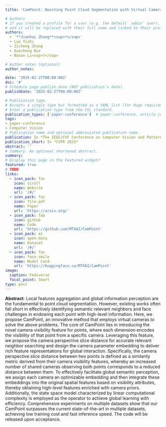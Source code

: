 ```yaml
---
title: 'CamPoint: Boosting Point Cloud Segmentation with Virtual Camera'

# Authors
# If you created a profile for a user (e.g. the default `admin` user), write the username (folder name) here
# and it will be replaced with their full name and linked to their profile.
authors:
  - '**Jianhui Zhang**<sup>*</sup>'
  - Luo Yizhi
  - Zicheng Zhang
  - Xuecheng Nie
  - Bonan Li<sup>†</sup>

# Author notes (optional)
author_notes:

date: '2025-02-27T08:00:00Z'
doi: '#'
# Schedule page publish date (NOT publication's date).
publishDate: '2025-02-27T08:00:00Z'

# Publication type.
# Accepts a single type but formatted as a YAML list (for Hugo requirements).
# Enter a publication type from the CSL standard.
publication_types: ['paper-conference']  # paper-conference, article-journal, preprint
tags:
- paper-conference
- Computer Vision
# Publication name and optional abbreviated publication name.
publication: In *The IEEE/CVF Conference on Computer Vision and Pattern Recognition 2025*
publication_short: In *CVPR 2025*
abstract: ''
# Summary. An optional shortened abstract.
summary: 
# Display this page in the Featured widget?
featured: true
# TODO
links:
  - icon_pack: fas
    icon: scroll
    name: Website
    url: '/#/'
  - icon_pack: fas
    icon: file-pdf
    name: Paper
    url: 'https://arxiv.org/'
  - icon_pack: fab
    icon: github
    name: Code
    url: 'https://github.com/MTXAI/CamPoint'
  - icon_pack: ai
    icon: open-data
    name: Dataset
    url: '/#/'
  - icon_pack: fas
    icon: face-smile
    name: Model Card
    url: 'https://huggingface.co/MTXAI/CamPoint'
image:
  caption: Fediverse
  focal_point: Smart
type: post
---
```


**Abstract**: Local features aggregation and global information perception are the fundamental to point cloud segmentation. However, existing works often fall short in effectively identifying semantic relevant neighbors and face challenges in endowing each point with high-level information. Here, we propose CamPoint, an innovative method that employs virtual cameras to solve the above problems. The core of CamPoint lies in introducing the novel camera visibility feature for points, where each dimension encodes the visibility of that point from a specific camera. Leveraging this feature, we propose the camera perspective slice distance for accurate relevant neighbor searching and design the camera parameter embedding to deliver rich feature representations for global interaction. Specifically, the camera perspective slice distance between two points is defined as a similarity metric derived from their camera visibility features, whereby an increased number of shared cameras observing both points corresponds to a reduced distance between them. To effectively facilitate global semantic perception, we assign each camera an optimizable embedding and then integrate these embeddings into the original spatial features based on visibility attributes, thereby obtaining high-level features enriched with camera priors. Additionally, the state space model characterized by linear computational complexity is employed as the operator to achieve global learning with efficiency. Comprehensive experiments on multiple datasets show that our CamPoint surpasses the current state-of-the-art in multiple datasets, achieving low training cost and fast inference speed. The code will be released upon acceptance.

